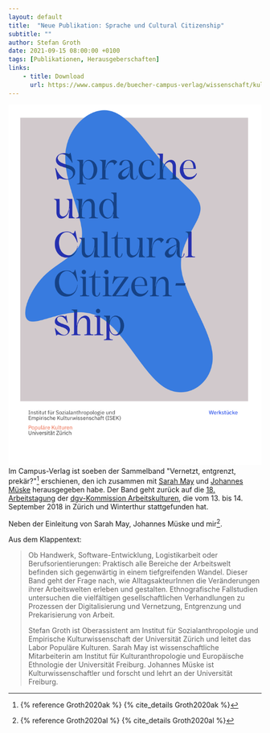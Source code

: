 ```yaml
---
layout: default
title:  "Neue Publikation: Sprache und Cultural Citizenship"
subtitle: ""
author: Stefan Groth
date: 2021-09-15 08:00:00 +0100
tags: [Publikationen, Herausgeberschaften]
links:
    - title: Download
      url: https://www.campus.de/buecher-campus-verlag/wissenschaft/kulturwissenschaften/vernetzt_entgrenzt_prekaer-15632.html
---
```

![Cover](/assets/img/cc.png "Cover Cultural Citizenship")
Im Campus-Verlag ist soeben der Sammelband "Vernetzt, entgrenzt, prekär?"[^1] erschienen, den ich zusammen mit [Sarah May](http://www.kaee.uni-freiburg.de/personen/wimi/may) und [Johannes Müske](http://www.kaee.uni-freiburg.de/personen/wimi/mueske) herausgegeben habe. Der Band geht zurück auf die [18. Arbeitstagung](https://stefangroth.com/docs/arbeitskulturen-2018) der [dgv-Kommission Arbeitskulturen](http://www.dgv-arbeitskulturen.de), die vom 13. bis 14. September 2018 in Zürich und Winterthur stattgefunden hat.

Neben der Einleitung von Sarah May, Johannes Müske und mir[^2].

Aus dem Klappentext:

> Ob Handwerk, Software-Entwicklung, Logistikarbeit oder Berufsorientierungen: Praktisch alle Bereiche der Arbeitswelt befinden sich  gegenwärtig in einem tiefgreifenden Wandel. Dieser Band geht der Frage nach, wie AlltagsakteurInnen die Veränderungen ihrer Arbeitswelten erleben und gestalten. Ethnografische Fallstudien untersuchen die vielfältigen gesellschaftlichen Verhandlungen zu Prozessen der Digitalisierung und Vernetzung, Entgrenzung und Prekarisierung von Arbeit. 
> 
> Stefan Groth ist Oberassistent am Institut für Sozialanthropologie und Empirische Kulturwissenschaft der Universität Zürich und leitet das Labor Populäre Kulturen. Sarah May ist wissenschaftliche Mitarbeiterin am Institut für Kulturanthropologie und Europäische Ethnologie der Universität Freiburg. Johannes Müske ist Kulturwissenschaftler und forscht und lehrt an der Universität Freiburg.

[^1]: {% reference Groth2020ak %} {% cite_details Groth2020ak %}
[^2]: {% reference Groth2020al %} {% cite_details Groth2020al %}